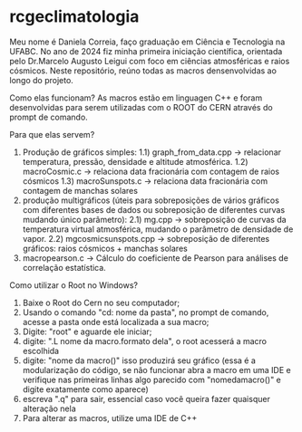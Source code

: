 # rcgeclimatologia
Meu nome é Daniela Correia, faço graduação em Ciência e Tecnologia na UFABC. 
No ano de 2024 fiz minha primeira iniciação científica, orientada pelo Dr.Marcelo Augusto Leigui com foco em ciências atmosféricas e raios cósmicos.
Neste repositório, reúno todas as macros densenvolvidas ao longo do projeto.

Como elas funcionam?
As macros estão em linguagen C++ e foram desenvolvidas para serem utilizadas com o ROOT do CERN através do prompt de comando.

Para que elas servem? 
1) Produção de gráficos simples:
   1.1) graph_from_data.cpp ->  relacionar temperatura, pressão, densidade e altitude atmosférica.
   1.2) macroCosmic.c -> relaciona data fracionária com contagem de raios cósmicos
   1.3) macroSunspots.c -> relaciona data fracionária com contagem de manchas solares
2) produção multigráficos (úteis para sobreposições de vários gráficos com diferentes bases de dados ou sobreposição de diferentes curvas mudando único parâmetro):
   2.1) mg.cpp -> sobreposição de curvas da temperatura virtual atmosférica, mudando o parâmetro de densidade de vapor.
   2.2) mgcosmicsunspots.cpp -> sobreposição de diferentes gráficos: raios cósmicos + manchas solares
3) macropearson.c -> Cálculo do coeficiente de Pearson para análises de correlação estatística.


Como utilizar o Root no Windows?
1) Baixe o Root do Cern no seu computador;
2) Usando o comando "cd: nome da pasta", no prompt de comando, acesse a pasta onde está localizada a sua macro;
3) Digite: "root" e aguarde ele iniciar;
4) digite: ".L nome da macro.formato dela", o root acesserá a macro escolhida 
5) digite: "nome da macro()" isso produzirá seu gráfico (essa é a modularização do código, se não funcionar abra a macro em uma IDE e verifique nas primeiras linhas algo parecido com "nomedamacro()" e digite exatamente como aparece)
6) escreva ".q"  para sair, essencial caso você queira fazer quaisquer alteração nela
7) Para alterar as macros, utilize uma IDE de C++
